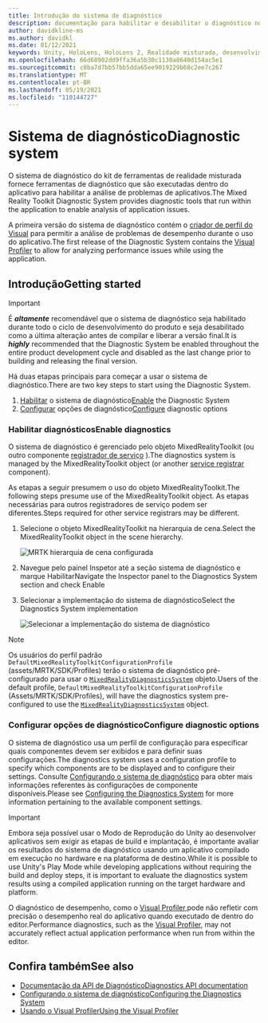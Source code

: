 ```yaml
---
title: Introdução do sistema de diagnóstico
description: documentação para habilitar e desabilitar o diagnóstico no MRTK
author: davidkline-ms
ms.author: davidkl
ms.date: 01/12/2021
keywords: Unity, HoloLens, HoloLens 2, Realidade misturada, desenvolvimento, MRTK,
ms.openlocfilehash: 66d68902dd9ffa36a5b30c1130a8640d154ac5e1
ms.sourcegitcommit: c0ba7d7bb57bb5dda65ee9019229b68c2ee7c267
ms.translationtype: MT
ms.contentlocale: pt-BR
ms.lasthandoff: 05/19/2021
ms.locfileid: "110144727"
---
```

# <a name="diagnostic-system"></a><span data-ttu-id="7bd0c-104">Sistema de diagnóstico</span><span class="sxs-lookup"><span data-stu-id="7bd0c-104">Diagnostic system</span></span>

<span data-ttu-id="7bd0c-105">O sistema de diagnóstico do kit de ferramentas de realidade misturada fornece ferramentas de diagnóstico que são executadas dentro do aplicativo para habilitar a análise de problemas de aplicativos.</span><span class="sxs-lookup"><span data-stu-id="7bd0c-105">The Mixed Reality Toolkit Diagnostic System provides diagnostic tools that run within the application to enable analysis of application issues.</span></span>

<span data-ttu-id="7bd0c-106">A primeira versão do sistema de diagnóstico contém o [criador de perfil do Visual](using-visual-profiler.md) para permitir a análise de problemas de desempenho durante o uso do aplicativo.</span><span class="sxs-lookup"><span data-stu-id="7bd0c-106">The first release of the Diagnostic System contains the [Visual Profiler](using-visual-profiler.md) to allow for analyzing performance issues while using the application.</span></span>

## <a name="getting-started"></a><span data-ttu-id="7bd0c-107">Introdução</span><span class="sxs-lookup"><span data-stu-id="7bd0c-107">Getting started</span></span>

> [!IMPORTANT]
> <span data-ttu-id="7bd0c-108">É **_altamente_** recomendável que o sistema de diagnóstico seja habilitado durante todo o ciclo de desenvolvimento do produto e seja desabilitado como a última alteração antes de compilar e liberar a versão final.</span><span class="sxs-lookup"><span data-stu-id="7bd0c-108">It is **_highly_** recommended that the Diagnostic System be enabled throughout the entire product development cycle and disabled as the last change prior to building and releasing the final version.</span></span>

<span data-ttu-id="7bd0c-109">Há duas etapas principais para começar a usar o sistema de diagnóstico.</span><span class="sxs-lookup"><span data-stu-id="7bd0c-109">There are two key steps to start using the Diagnostic System.</span></span>

1. <span data-ttu-id="7bd0c-110">[Habilitar](#enable-diagnostics) o sistema de diagnóstico</span><span class="sxs-lookup"><span data-stu-id="7bd0c-110">[Enable](#enable-diagnostics) the Diagnostic System</span></span>
2. <span data-ttu-id="7bd0c-111">[Configurar](#configure-diagnostic-options) opções de diagnóstico</span><span class="sxs-lookup"><span data-stu-id="7bd0c-111">[Configure](#configure-diagnostic-options) diagnostic options</span></span>

### <a name="enable-diagnostics"></a><span data-ttu-id="7bd0c-112">Habilitar diagnósticos</span><span class="sxs-lookup"><span data-stu-id="7bd0c-112">Enable diagnostics</span></span>

<span data-ttu-id="7bd0c-113">O sistema de diagnóstico é gerenciado pelo objeto MixedRealityToolkit (ou outro componente [registrador de serviço](xref:Microsoft.MixedReality.Toolkit.IMixedRealityServiceRegistrar) ).</span><span class="sxs-lookup"><span data-stu-id="7bd0c-113">The diagnostics system is managed by the MixedRealityToolkit object (or another [service registrar](xref:Microsoft.MixedReality.Toolkit.IMixedRealityServiceRegistrar) component).</span></span>

<span data-ttu-id="7bd0c-114">As etapas a seguir presumem o uso do objeto MixedRealityToolkit.</span><span class="sxs-lookup"><span data-stu-id="7bd0c-114">The following steps presume use of the MixedRealityToolkit object.</span></span> <span data-ttu-id="7bd0c-115">As etapas necessárias para outros registradores de serviço podem ser diferentes.</span><span class="sxs-lookup"><span data-stu-id="7bd0c-115">Steps required for other service registrars may be different.</span></span>

1. <span data-ttu-id="7bd0c-116">Selecione o objeto MixedRealityToolkit na hierarquia de cena.</span><span class="sxs-lookup"><span data-stu-id="7bd0c-116">Select the MixedRealityToolkit object in the scene hierarchy.</span></span>

    ![MRTK hierarquia de cena configurada](../images/MRTK_ConfiguredHierarchy.png)

1. <span data-ttu-id="7bd0c-118">Navegue pelo painel Inspetor até a seção sistema de diagnóstico e marque Habilitar</span><span class="sxs-lookup"><span data-stu-id="7bd0c-118">Navigate the Inspector panel to the Diagnostics System section and check Enable</span></span>
1. <span data-ttu-id="7bd0c-119">Selecionar a implementação do sistema de diagnóstico</span><span class="sxs-lookup"><span data-stu-id="7bd0c-119">Select the Diagnostics System implementation</span></span>

    ![Selecionar a implementação do sistema de diagnóstico](../images/diagnostics/DiagnosticsSelectSystemType.png)

> [!NOTE]
> <span data-ttu-id="7bd0c-121">Os usuários do perfil padrão `DefaultMixedRealityToolkitConfigurationProfile` (assets/MRTK/SDK/Profiles) terão o sistema de diagnóstico pré-configurado para usar o [`MixedRealityDiagnosticsSystem`](xref:Microsoft.MixedReality.Toolkit.Diagnostics.MixedRealityDiagnosticsSystem) objeto.</span><span class="sxs-lookup"><span data-stu-id="7bd0c-121">Users of the default profile, `DefaultMixedRealityToolkitConfigurationProfile` (Assets/MRTK/SDK/Profiles), will have the diagnostics system pre-configured to use the [`MixedRealityDiagnosticsSystem`](xref:Microsoft.MixedReality.Toolkit.Diagnostics.MixedRealityDiagnosticsSystem) object.</span></span>

### <a name="configure-diagnostic-options"></a><span data-ttu-id="7bd0c-122">Configurar opções de diagnóstico</span><span class="sxs-lookup"><span data-stu-id="7bd0c-122">Configure diagnostic options</span></span>

<span data-ttu-id="7bd0c-123">O sistema de diagnóstico usa um perfil de configuração para especificar quais componentes devem ser exibidos e para definir suas configurações.</span><span class="sxs-lookup"><span data-stu-id="7bd0c-123">The diagnostics system uses a configuration profile to specify which components are to be displayed and to configure their settings.</span></span> <span data-ttu-id="7bd0c-124">Consulte [Configurando o sistema de diagnóstico](configuring-diagnostics.md) para obter mais informações referentes às configurações de componente disponíveis.</span><span class="sxs-lookup"><span data-stu-id="7bd0c-124">Please see [Configuring the Diagnostics System](configuring-diagnostics.md) for more information pertaining to the available component settings.</span></span>

> [!IMPORTANT]
> <span data-ttu-id="7bd0c-125">Embora seja possível usar o Modo de Reprodução do Unity ao desenvolver aplicativos sem exigir as etapas de build e implantação, é importante avaliar os resultados do sistema de diagnóstico usando um aplicativo compilado em execução no hardware e na plataforma de destino.</span><span class="sxs-lookup"><span data-stu-id="7bd0c-125">While it is possible to use Unity's Play Mode while developing applications without requiring the build and deploy steps, it is important to evaluate the diagnostics system results using a compiled application running on the target hardware and platform.</span></span>
>
> <span data-ttu-id="7bd0c-126">O diagnóstico de desempenho, como o [Visual Profiler,](using-visual-profiler.md)pode não refletir com precisão o desempenho real do aplicativo quando executado de dentro do editor.</span><span class="sxs-lookup"><span data-stu-id="7bd0c-126">Performance diagnostics, such as the [Visual Profiler](using-visual-profiler.md), may not accurately reflect actual application performance when run from within the editor.</span></span>

## <a name="see-also"></a><span data-ttu-id="7bd0c-127">Confira também</span><span class="sxs-lookup"><span data-stu-id="7bd0c-127">See also</span></span>

- [<span data-ttu-id="7bd0c-128">Documentação da API de Diagnóstico</span><span class="sxs-lookup"><span data-stu-id="7bd0c-128">Diagnostics API documentation</span></span>](xref:Microsoft.MixedReality.Toolkit.Diagnostics)
- [<span data-ttu-id="7bd0c-129">Configurando o sistema de diagnóstico</span><span class="sxs-lookup"><span data-stu-id="7bd0c-129">Configuring the Diagnostics System</span></span>](configuring-diagnostics.md)
- [<span data-ttu-id="7bd0c-130">Usando o Visual Profiler</span><span class="sxs-lookup"><span data-stu-id="7bd0c-130">Using the Visual Profiler</span></span>](using-visual-profiler.md)
